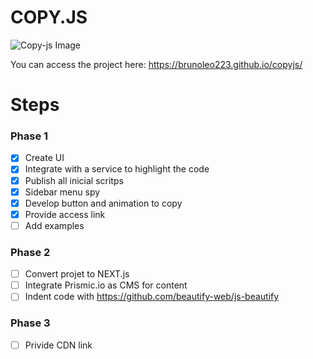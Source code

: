 # COPY.JS

![Copy-js Image](https://codeskills.com.br/copy-js/hero_copyjs.png)

You can access the project here: https://brunoleo223.github.io/copyjs/

# Steps

### Phase 1
- [x] Create UI
- [x] Integrate with a service to highlight the code
- [x] Publish all inicial scritps 
- [x] Sidebar menu spy
- [x] Develop button and animation to copy
- [x] Provide access link
- [ ] Add examples

### Phase 2
- [ ] Convert projet to NEXT.js 
- [ ] Integrate Prismic.io as CMS for content
- [ ] Indent code with https://github.com/beautify-web/js-beautify

### Phase 3
- [ ] Privide CDN link
